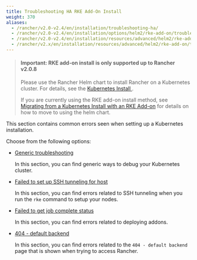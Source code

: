```yaml
---
title: Troubleshooting HA RKE Add-On Install
weight: 370
aliases:
  - /rancher/v2.0-v2.4/en/installation/troubleshooting-ha/
  - /rancher/v2.0-v2.4/en/installation/options/helm2/rke-add-on/troubleshooting
  - /rancher/v2.0-v2.4/en/installation/resources/advanced/helm2/rke-add-on/troubleshooting/404-default-backend/
  - /rancher/v2.x/en/installation/resources/advanced/helm2/rke-add-on/troubleshooting/
---
```


> #### **Important: RKE add-on install is only supported up to Rancher v2.0.8**
>
>Please use the Rancher Helm chart to install Rancher on a Kubernetes cluster. For details, see the [Kubernetes Install ]({{<baseurl>}}/rancher/v2.0-v2.4/en/installation/options/helm2/).
>
>If you are currently using the RKE add-on install method, see [Migrating from a Kubernetes Install with an RKE Add-on]({{<baseurl>}}/rancher/v2.0-v2.4/en/upgrades/upgrades/migrating-from-rke-add-on/) for details on how to move to using the helm chart.

This section contains common errors seen when setting up a Kubernetes installation.

Choose from the following options:

- [Generic troubleshooting](generic-troubleshooting/)

	In this section, you can find generic ways to debug your Kubernetes cluster.

- [Failed to set up SSH tunneling for host]({{<baseurl>}}/rke/latest/en/troubleshooting/ssh-connectivity-errors/)

	In this section, you can find errors related to SSH tunneling when you run the `rke` command to setup your nodes.

- [Failed to get job complete status](./job-complete-status/)

	In this section, you can find errors related to deploying addons.

- [404 - default backend]({{<baseurl>}}/rancher/v2.0-v2.4/en/installation/resources/advanced/helm2/rke-add-on/troubleshooting/404-default-backend/)

	In this section, you can find errors related to the `404 - default backend` page that is shown when trying to access Rancher.
